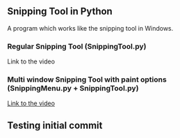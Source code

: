 ## Snipping Tool in Python
A program which works like the snipping tool in Windows.

### Regular Snipping Tool (SnippingTool.py)
Link to the video

### Multi window Snipping Tool with paint options (SnippingMenu.py + SnippingTool.py)
[Link to the video](https://www.youtube.com/watch?v=bfOPA8Onp3Q)

## Testing initial commit